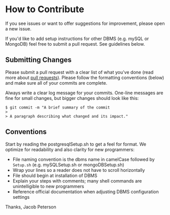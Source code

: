 # How to Contribute

If you see issues or want to offer suggestions for improvement, please open a new issue.

If you'd like to add setup instructions for other DBMS (e.g. mySQL or MongoDB) feel free to submit a pull request. See guidelines below.

## Submitting Changes

Please submit a pull request with a clear list of what you've done (read more about [pull requests](http://help.github.com/pull-requests/)). Please follow the formatting conventions (below) and make sure all of your commits are complete.

Always write a clear log message for your commits. One-line messages are fine for small changes, but bigger changes should look like this:

    $ git commit -m "A brief summary of the commit
    > 
    > A paragraph describing what changed and its impact."

## Conventions

Start by reading the postgresqlSetup.sh to get a feel for format. We optimize for readability and also clarity for new programmers:

  * File naming convention is the dbms name in camelCase followed by `Setup.sh` (e.g. mySQLSetup.sh or mongoDBSetup.sh)
  * Wrap your lines so a reader does not have to scroll horizontally
  * File should begin at installation of DBMS
  * Explain your steps with comments; many shell commands are unintelligible to new programmers
  * Reference official documentation when adjusting DBMS configuration settings

Thanks,
Jacob Peterson
